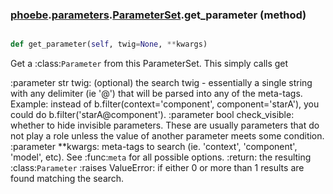 ### [phoebe](phoebe.md).[parameters](phoebe.parameters.md).[ParameterSet](phoebe.parameters.ParameterSet.md).get_parameter (method)


```py

def get_parameter(self, twig=None, **kwargs)

```



Get a :class:`Parameter` from this ParameterSet.  This simply calls get

:parameter str twig: (optional) the search twig - essentially a single
        string with any delimiter (ie '@') that will be parsed
        into any of the meta-tags.  Example: instead of
        b.filter(context='component', component='starA'), you
        could do b.filter('starA@component').
:parameter bool check_visible: whether to hide invisible
        parameters.  These are usually parameters that do not
        play a role unless the value of another parameter meets
        some condition.
:parameter **kwargs: meta-tags to search (ie. 'context', 'component',
        'model', etc).  See :func:`meta` for all possible options.
:return: the resulting :class:`Parameter`
:raises ValueError: if either 0 or more than 1 results are found
        matching the search.

